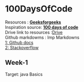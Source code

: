 # 100DaysOfCode
Resources : [**Geeksforgeeks**](https://www.geeksforgeeks.org/100-days-of-code-a-complete-guide-for-beginners-and-experienced/)\
Inspiration source: [**100 days of code**](https://www.100daysofcode.com/)\
Drive link to resources :[Drive](https://drive.google.com/drive/u/2/folders/1d1LNzN2lFfWXJABCrDUJ0zrRzf7FRzu2)\
Github markdowms : Imp Markdowns\
[1: Github docs](https://docs.github.com/en/get-started/writing-on-github/getting-started-with-writing-and-formatting-on-github/basic-writing-and-formatting-syntax)\
[2: Stackoverflow](https://stackoverflow.com/questions/24575680/new-lines-inside-paragraph-in-readme-md)

## Week-1  <br>
 Target: java  Basics <br>
